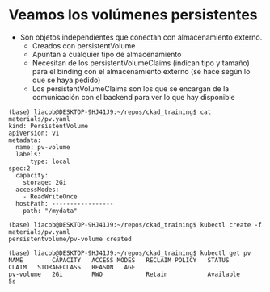 # Veamos los volúmenes persistentes

- Son objetos independientes que conectan con almacenamiento externo.
    - Creados con persistentVolume
    - Apuntan a cualquier tipo de almacenamiento
    - Necesitan de los persistentVolumeClaims (indican tipo y tamaño) para el binding con el almacenamiento externo (se hace según lo que se haya pedido)
    - Los persistentVolumeClaims son los que se encargan de la comunicación con el backend para ver lo que hay disponible

```
(base) liacob@DESKTOP-9HJ41J9:~/repos/ckad_training$ cat materials/pv.yaml 
kind: PersistentVolume
apiVersion: v1
metadata:
  name: pv-volume
  labels:
      type: local
spec:2
  capacity:
    storage: 2Gi
  accessModes:
    - ReadWriteOnce
  hostPath: -----------------
    path: "/mydata"

(base) liacob@DESKTOP-9HJ41J9:~/repos/ckad_training$ kubectl create -f materials/pv.yaml 
persistentvolume/pv-volume created

(base) liacob@DESKTOP-9HJ41J9:~/repos/ckad_training$ kubectl get pv
NAME        CAPACITY   ACCESS MODES   RECLAIM POLICY   STATUS      CLAIM   STORAGECLASS   REASON   AGE
pv-volume   2Gi        RWO            Retain           Available                                   5s

```